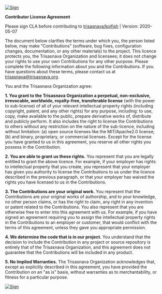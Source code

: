 [![Sign](https://img.shields.io/badge/Click%20To%20Agree-orange?style=for-the-badge&color=%23E5531A)](https://cla-assistant.io/trisasnava/koifish)

﻿**Contributor License Agreement**

Please sign CLA before contributing to [trisasnava/koifish](https://GITHUB.com/trisasnava/koifish) 
| Version: 2020-05-07 

The document below clarifies the terms under which you, the person listed
below, may make "Contributions" (software, bug fixes, configuration changes,
documentation, or any other materials) to the project. This licence protects
you, the Trisasnava Organization and licensees; it does not change your
rights to use your own Contributions for any other purpose.
Please complete the following information about you and the Contributions. If
you have questions about these terms, please contact us at 
[trisasnava@trisasnava.org](mailto:trisasnava@trisasnava.org).

You and the Trisasnava Organization agree:

**1. You grant to the Trisasnava Organization a perpetual, non-exclusive,
irrevocable, worldwide, royalty-free, transferable license** 
(with the power to sub-license) of all of your relevant intellectual property rights (including
copyright, patent, and any other rights) for any purpose, including: to use,
copy, make available to the public, prepare derivative works of, distribute and
publicly perform. It also includes the right to license the Contributions to
others without any restriction on the nature of the sub-licence, including
without limitation:
(a) open source licenses like the MIT/Apache2.0 license;
(b) and binary, proprietary, or commercial licenses. Except for the license you have
granted to us in this agreement, you reserve all other rights you possess in
the Contribution.

**2. You are able to grant us these rights.** You represent that you are legally
entitled to grant the above licence. For example, if your employer has rights
to intellectual property that you create, you represent that your employer has
given you authority to license the Contributions to us under the licence
described in the previous paragraph, or that your employer has waived the
rights you have licensed to us in the Contributions.

**3. The Contributions are your original work.** You represent that the
Contributions are your original works of authorship, and to your knowledge, no
other person claims, or has the right to claim, any right in any invention or
patent related to the Contributions. You also represent that you are otherwise
free to enter into this agreement with us. For example, if you have signed an
agreement requiring you to assign the intellectual property rights in the
Contributions to an employer or customer, that would conflict with the terms of
this agreement, unless they gave you appropriate permission.

**4. We determine the code that is in our project.** You understand that the
decision to include the Contribution in any project or source repository is
entirely that of the Trisasnava Organization, and this agreement does not
guarantee that the Contributions will be included in any product.

**5. No Implied Warranties.** The Trisasnava Organization acknowledges that,
except as explicitly described in this agreement, you have provided the
Contribution on an "as is" basis, without warranties as to merchantability, or
fitness for a particular purpose.

[![Sign](https://img.shields.io/badge/Click%20To%20Agree-orange?style=for-the-badge&color=%23E5531A)](https://cla-assistant.io/trisasnava/koifish)